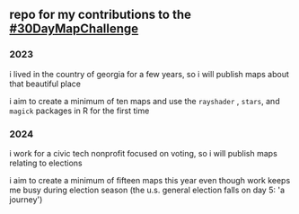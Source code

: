 ## repo for my contributions to the [#30DayMapChallenge](https://30daymapchallenge.com/)

### 2023

i lived in the country of georgia for a few years, so i will publish maps about that beautiful place

i aim to create a minimum of ten maps and use the `rayshader` , `stars`, and `magick` packages in R for the first time

### 2024

i work for a civic tech nonprofit focused on voting, so i will publish maps relating to elections

i aim to create a minimum of fifteen maps this year even though work keeps me busy during election season (the u.s. general election falls on day 5: 'a journey')
